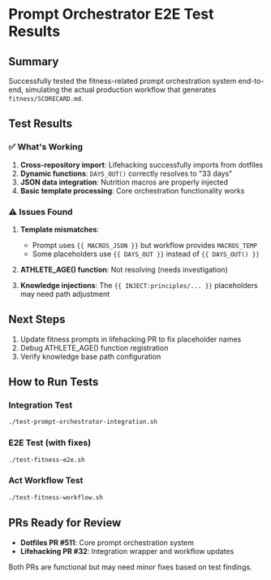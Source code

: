 # Prompt Orchestrator E2E Test Results

## Summary
Successfully tested the fitness-related prompt orchestration system end-to-end, simulating the actual production workflow that generates `fitness/SCORECARD.md`.

## Test Results

### ✅ What's Working
1. **Cross-repository import**: Lifehacking successfully imports from dotfiles
2. **Dynamic functions**: `DAYS_OUT()` correctly resolves to "33 days"
3. **JSON data integration**: Nutrition macros are properly injected
4. **Basic template processing**: Core orchestration functionality works

### ⚠️ Issues Found
1. **Template mismatches**: 
   - Prompt uses `{{ MACROS_JSON }}` but workflow provides `MACROS_TEMP`
   - Some placeholders use `{{ DAYS_OUT }}` instead of `{{ DAYS_OUT() }}`
   
2. **ATHLETE_AGE() function**: Not resolving (needs investigation)

3. **Knowledge injections**: The `{{ INJECT:principles/... }}` placeholders may need path adjustment

## Next Steps
1. Update fitness prompts in lifehacking PR to fix placeholder names
2. Debug ATHLETE_AGE() function registration
3. Verify knowledge base path configuration

## How to Run Tests

### Integration Test
```bash
./test-prompt-orchestrator-integration.sh
```

### E2E Test (with fixes)
```bash
./test-fitness-e2e.sh
```

### Act Workflow Test
```bash
./test-fitness-workflow.sh
```

## PRs Ready for Review
- **Dotfiles PR #511**: Core prompt orchestration system
- **Lifehacking PR #32**: Integration wrapper and workflow updates

Both PRs are functional but may need minor fixes based on test findings.